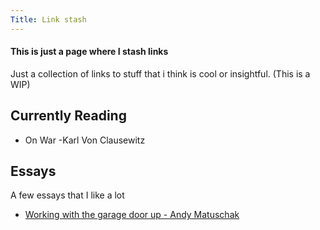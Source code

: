 ```yaml
---
Title: Link stash
---
```


#### This is just a page where I stash links

Just a collection of links to stuff that i think is cool or insightful.
(This is a WIP)

## Currently Reading

- On War -Karl Von Clausewitz

## Essays

A few essays that I like a lot

- [Working with the garage door up - Andy Matuschak](https://notes.andymatuschak.org/Work_with_the_garage_door_up)
